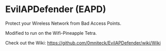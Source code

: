 # EvilAPDefender (EAPD)
Protect your Wireless Network from Bad Access Points.

Modified to run on the Wifi-Pineapple Tetra.

Check out the Wiki: https://github.com/0mniteck/EvilAPDefender/wiki/Wiki

